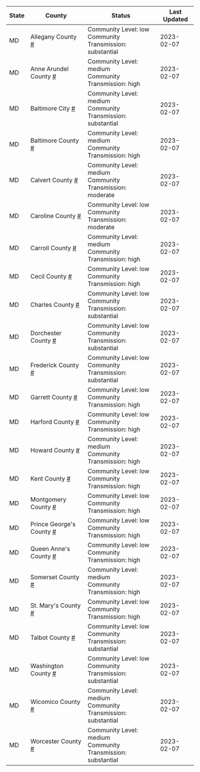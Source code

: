 State | County | Status | Last Updated
--- | --- | --- | --- 
MD | Allegany County <a href="#allegany_county">#</a> | <a name="allegany_county"></a>Community Level: low<br/>Community Transmission: substantial | 2023-02-07
MD | Anne Arundel County <a href="#anne_arundel_county">#</a> | <a name="anne_arundel_county"></a>Community Level: medium<br/>Community Transmission: high | 2023-02-07
MD | Baltimore City <a href="#baltimore_city">#</a> | <a name="baltimore_city"></a>Community Level: medium<br/>Community Transmission: substantial | 2023-02-07
MD | Baltimore County <a href="#baltimore_county">#</a> | <a name="baltimore_county"></a>Community Level: medium<br/>Community Transmission: high | 2023-02-07
MD | Calvert County <a href="#calvert_county">#</a> | <a name="calvert_county"></a>Community Level: medium<br/>Community Transmission: moderate | 2023-02-07
MD | Caroline County <a href="#caroline_county">#</a> | <a name="caroline_county"></a>Community Level: low<br/>Community Transmission: moderate | 2023-02-07
MD | Carroll County <a href="#carroll_county">#</a> | <a name="carroll_county"></a>Community Level: medium<br/>Community Transmission: high | 2023-02-07
MD | Cecil County <a href="#cecil_county">#</a> | <a name="cecil_county"></a>Community Level: low<br/>Community Transmission: high | 2023-02-07
MD | Charles County <a href="#charles_county">#</a> | <a name="charles_county"></a>Community Level: low<br/>Community Transmission: substantial | 2023-02-07
MD | Dorchester County <a href="#dorchester_county">#</a> | <a name="dorchester_county"></a>Community Level: low<br/>Community Transmission: substantial | 2023-02-07
MD | Frederick County <a href="#frederick_county">#</a> | <a name="frederick_county"></a>Community Level: low<br/>Community Transmission: substantial | 2023-02-07
MD | Garrett County <a href="#garrett_county">#</a> | <a name="garrett_county"></a>Community Level: low<br/>Community Transmission: high | 2023-02-07
MD | Harford County <a href="#harford_county">#</a> | <a name="harford_county"></a>Community Level: low<br/>Community Transmission: high | 2023-02-07
MD | Howard County <a href="#howard_county">#</a> | <a name="howard_county"></a>Community Level: medium<br/>Community Transmission: high | 2023-02-07
MD | Kent County <a href="#kent_county">#</a> | <a name="kent_county"></a>Community Level: low<br/>Community Transmission: high | 2023-02-07
MD | Montgomery County <a href="#montgomery_county">#</a> | <a name="montgomery_county"></a>Community Level: low<br/>Community Transmission: high | 2023-02-07
MD | Prince George's County <a href="#prince_george's_county">#</a> | <a name="prince_george's_county"></a>Community Level: low<br/>Community Transmission: high | 2023-02-07
MD | Queen Anne's County <a href="#queen_anne's_county">#</a> | <a name="queen_anne's_county"></a>Community Level: low<br/>Community Transmission: high | 2023-02-07
MD | Somerset County <a href="#somerset_county">#</a> | <a name="somerset_county"></a>Community Level: medium<br/>Community Transmission: high | 2023-02-07
MD | St. Mary's County <a href="#st._mary's_county">#</a> | <a name="st._mary's_county"></a>Community Level: low<br/>Community Transmission: high | 2023-02-07
MD | Talbot County <a href="#talbot_county">#</a> | <a name="talbot_county"></a>Community Level: low<br/>Community Transmission: substantial | 2023-02-07
MD | Washington County <a href="#washington_county">#</a> | <a name="washington_county"></a>Community Level: low<br/>Community Transmission: substantial | 2023-02-07
MD | Wicomico County <a href="#wicomico_county">#</a> | <a name="wicomico_county"></a>Community Level: medium<br/>Community Transmission: substantial | 2023-02-07
MD | Worcester County <a href="#worcester_county">#</a> | <a name="worcester_county"></a>Community Level: medium<br/>Community Transmission: substantial | 2023-02-07
